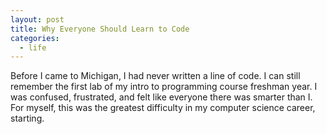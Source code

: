 ```yaml
---
layout: post
title: Why Everyone Should Learn to Code
categories:
  - life
---
```


Before I came to Michigan, I had never written a line of code. I can still remember the first lab of my intro to programming course freshman year. I was confused, frustrated, and felt like everyone there was smarter than I. For myself, this was the greatest difficulty in my computer science career, starting.



